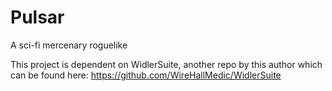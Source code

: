 # Pulsar
A sci-fi mercenary roguelike

This project is dependent on WidlerSuite, another repo by this author which can be found here: https://github.com/WireHallMedic/WidlerSuite
